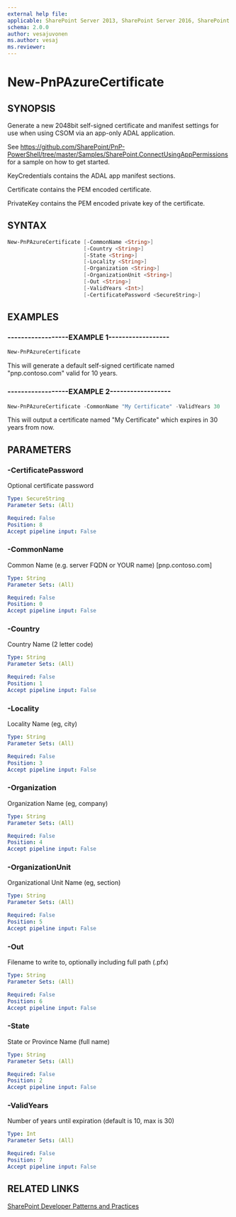 ```yaml
---
external help file:
applicable: SharePoint Server 2013, SharePoint Server 2016, SharePoint Online
schema: 2.0.0
author: vesajuvonen
ms.author: vesaj
ms.reviewer:
---
```

# New-PnPAzureCertificate

## SYNOPSIS
Generate a new 2048bit self-signed certificate and manifest settings for use when using CSOM via an app-only ADAL application.

See https://github.com/SharePoint/PnP-PowerShell/tree/master/Samples/SharePoint.ConnectUsingAppPermissions for a sample on how to get started.

KeyCredentials contains the ADAL app manifest sections.

Certificate contains the PEM encoded certificate.

PrivateKey contains the PEM encoded private key of the certificate.

## SYNTAX 

```powershell
New-PnPAzureCertificate [-CommonName <String>]
                        [-Country <String>]
                        [-State <String>]
                        [-Locality <String>]
                        [-Organization <String>]
                        [-OrganizationUnit <String>]
                        [-Out <String>]
                        [-ValidYears <Int>]
                        [-CertificatePassword <SecureString>]
```

## EXAMPLES

### ------------------EXAMPLE 1------------------
```powershell
New-PnPAzureCertificate
```

This will generate a default self-signed certificate named "pnp.contoso.com" valid for 10 years.

### ------------------EXAMPLE 2------------------
```powershell
New-PnPAzureCertificate -CommonName "My Certificate" -ValidYears 30 
```

This will output a certificate named "My Certificate" which expires in 30 years from now.

## PARAMETERS

### -CertificatePassword
Optional certificate password

```yaml
Type: SecureString
Parameter Sets: (All)

Required: False
Position: 8
Accept pipeline input: False
```

### -CommonName
Common Name (e.g. server FQDN or YOUR name) [pnp.contoso.com]

```yaml
Type: String
Parameter Sets: (All)

Required: False
Position: 0
Accept pipeline input: False
```

### -Country
Country Name (2 letter code)

```yaml
Type: String
Parameter Sets: (All)

Required: False
Position: 1
Accept pipeline input: False
```

### -Locality
Locality Name (eg, city)

```yaml
Type: String
Parameter Sets: (All)

Required: False
Position: 3
Accept pipeline input: False
```

### -Organization
Organization Name (eg, company)

```yaml
Type: String
Parameter Sets: (All)

Required: False
Position: 4
Accept pipeline input: False
```

### -OrganizationUnit
Organizational Unit Name (eg, section)

```yaml
Type: String
Parameter Sets: (All)

Required: False
Position: 5
Accept pipeline input: False
```

### -Out
Filename to write to, optionally including full path (.pfx)

```yaml
Type: String
Parameter Sets: (All)

Required: False
Position: 6
Accept pipeline input: False
```

### -State
State or Province Name (full name)

```yaml
Type: String
Parameter Sets: (All)

Required: False
Position: 2
Accept pipeline input: False
```

### -ValidYears
Number of years until expiration (default is 10, max is 30)

```yaml
Type: Int
Parameter Sets: (All)

Required: False
Position: 7
Accept pipeline input: False
```

## RELATED LINKS

[SharePoint Developer Patterns and Practices](https://aka.ms/sppnp)
